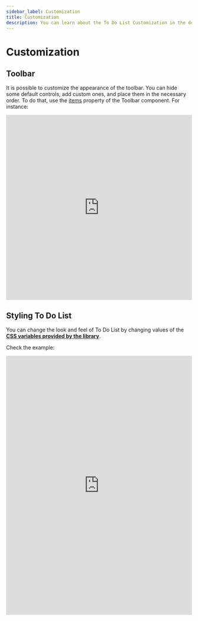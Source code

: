 ```yaml
---
sidebar_label: Customization
title: Customization
description: You can learn about the To Do List Customization in the documentation of the DHTMLX JavaScript To Do List library. Browse developer guides and API reference, try out code examples and live demos, and download a free 30-day evaluation version of DHTMLX To Do List.
---
```


# Customization

## Toolbar

It is possible to customize the appearance of the toolbar. You can hide some default controls, add custom ones, and place them in the necessary order. To do that, use the [items](api/toolbar_api/configs/items_config.md) property of the Toolbar component. For instance:

<iframe src="https://snippet.dhtmlx.com/jrnestbk?mode=result" frameborder="0" class="snippet_iframe" width="100%" height="500"></iframe>

## Styling To Do List

You can change the look and feel of To Do List by changing values of the [**CSS variables provided by the library**](guides/stylization.md).

Check the example:

<iframe src="https://snippet.dhtmlx.com/thmx9921?mode=result" frameborder="0" class="snippet_iframe" width="100%" height="700"></iframe>

